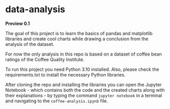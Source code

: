 # data-analysis
**Preview 0.1**

The goal of this project is to learn the basics of pandas and matplotlib libraries 
and create cool charts while drawing a conclusion from the analysis of the dataset.

For now the only analysis in this repo is based on a dataset of coffee bean ratings
of the Coffee Quality Institute. 

To run this project you need Python 3.10 installed. Also, please check the 
requirements.txt to install the necessary Python libraries.

After cloning the repo and installing the libraries you can open the Jupyter
Notebook - which contains both the code and the created charts along with their 
explanations - by typing the command ```jupyter notebook``` in a terminal and
navigating to the ```coffee-analysis.ipynb``` file.